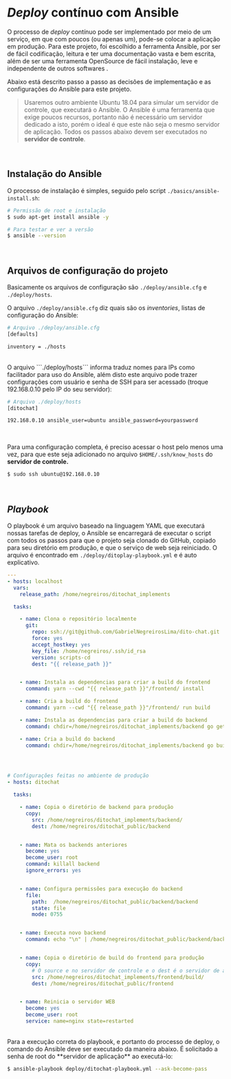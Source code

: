 # *Deploy* contínuo com Ansible

O processo de _deploy_ contínuo pode ser implementado por meio de um serviço, em que com poucos (ou apenas um), pode-se colocar a aplicação em produção. Para este projeto, foi escolhido a ferramenta Ansible, por ser de fácil codificação, leitura e ter uma documentação vasta e bem escrita, além de ser uma ferramenta OpenSource de fácil instalação, leve e independente de outros softwares .

Abaixo está descrito passo a passo as decisões de implementação e as configurações do Ansible para este projeto.

> Usaremos outro ambiente Ubuntu 18.04 para simular um servidor de controle, que executará o Ansible. O Ansible é uma ferramenta que exige poucos recursos, portanto não é necessário um servidor dedicado a isto, porém o ideal é que este não seja o mesmo servidor de aplicação.
> Todos os passos abaixo devem ser executados no __servidor de controle__.



<br>

## Instalação do Ansible

O processo de instalação é simples, seguido pelo script ```./basics/ansible-install.sh```:
```bash
# Permissão de root e instalação
$ sudo apt-get install ansible -y

# Para testar e ver a versão
$ ansible --version
```



<br>

## Arquivos de configuração do projeto

Basicamente os arquivos de configuração são ```./deploy/ansible.cfg``` e ```./deploy/hosts```.

O arquivo ```./deploy/ansible.cfg``` diz quais são os _inventories_, listas de configuração do Ansible:
```bash
# Arquivo ./deploy/ansible.cfg
[defaults]

inventory = ./hosts
```


<br>
O arquivo ```./deploy/hosts``` informa traduz nomes para IPs como facilitador para uso do Ansible, além disto este arquivo pode trazer configurações com usuário e senha de SSH para ser acessado (troque 192.168.0.10 pelo IP do seu servidor):

```bash
# Arquivo ./deploy/hosts
[ditochat]

192.168.0.10 ansible_user=ubuntu ansible_password=yourpassword
```

<br>

Para uma configuração completa, é preciso acessar o host pelo menos uma vez, para que este seja adicionado no arquivo ```$HOME/.ssh/know_hosts``` do __servidor de controle.__

```bash
$ sudo ssh ubuntu@192.168.0.10
```



<br>

## *Playbook*

O playbook é um arquivo baseado na linguagem YAML que executará nossas tarefas de deploy, o Ansible se encarregará de executar o script com todos os passos para que o projeto seja clonado do GitHub,  copiado para seu diretório em produção, e que o serviço de web seja reiniciado. O arquivo é encontrado em ```./deploy/ditoplay-playbook.yml``` e é auto explicativo.

```yaml
---
- hosts: localhost
  vars:
    release_path: /home/negreiros/ditochat_implements

  tasks:

    - name: Clona o repositório localmente
      git:
        repo: ssh://git@github.com/GabrielNegreirosLima/dito-chat.git
        force: yes
        accept_hostkey: yes
        key_file: /home/negreiros/.ssh/id_rsa
        version: scripts-cd
        dest: "{{ release_path }}"


    - name: Instala as dependencias para criar a build do frontend
      command: yarn --cwd "{{ release_path }}"/frontend/ install

    - name: Cria a build do frontend
      command: yarn --cwd "{{ release_path }}"/frontend/ run build

    - name: Instala as dependencias para criar a build do backend
      command: chdir=/home/negreiros/ditochat_implements/backend go get ./...

    - name: Cria a build do backend
      command: chdir=/home/negreiros/ditochat_implements/backend go build ./.




# Configurações feitas no ambiente de produção
- hosts: ditochat

  tasks:

    - name: Copia o diretório de backend para produção
      copy:
        src: /home/negreiros/ditochat_implements/backend/
        dest: /home/negreiros/ditochat_public/backend


    - name: Mata os backends anteriores
      become: yes
      become_user: root
      command: killall backend
      ignore_errors: yes


    - name: Configura permissões para execução do backend
      file: 
        path:  /home/negreiros/ditochat_public/backend/backend
        state: file
        mode: 0755


    - name: Executa novo backend
      command: echo "\n" | /home/negreiros/ditochat_public/backend/backend &


    - name: Copia o diretório de build do frontend para produção
      copy:
        # O source e no servidor de controle e o dest é o servidor de aplicação em produçao
        src: /home/negreiros/ditochat_implements/frontend/build/
        dest: /home/negreiros/ditochat_public/frontend


    - name: Reinicia o servidor WEB
      become: yes
      become_user: root
      service: name=nginx state=restarted
```

<br>
Para a execução correta do playbook, e portanto do processo de deploy, o comando do Ansible deve ser executado da maneira abaixo. É solicitado a senha de root do **servidor de aplicação** ao executá-lo:

```bash
$ ansible-playbook deploy/ditochat-playbook.yml --ask-become-pass
```
